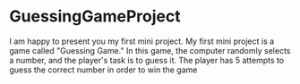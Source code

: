 # GuessingGameProject
I am happy to present you my first mini project. My first mini project is a game called "Guessing Game." In this game, the computer randomly selects a number, and the player's task is to guess it. The player has 5 attempts to guess the correct number in order to win the game
